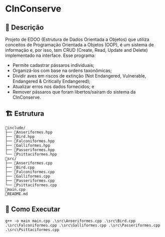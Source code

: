 # CInConserve

## 📝 Descrição
Projeto de EDOO (Estrutura de Dados Orientada a Objetos) que utiliza conceitos de Programação Orientada a Objetos (OOP), é um sistema de informação e, por isso, tem CRUD (Create, Read, Update and Delete) implementado na interface.
Esse programa:
- Permite cadastrar pássaros individuais;
- Organizá-los com base na ordens taxonômicas;
- Dividir aves em riscos de extinção (Not Endangered, Vulnerable, Endangered & Critically Endangered);
- Atualizar erros nos dados fornecidos; e
- Remover pássaros que foram libertos/saíram do sistema da CInConserve.

## 🏗️ Estrutura
```
📂include/
├── 📄Anseriformes.hpp
├── 📄Bird.hpp
├── 📄Falconiformes.hpp
├── 📄Galliformes.hpp
├── 📄Passeriformes.hpp
└── 📄Psittaciformes.hpp
📂src/
├── 📄Anseriformes.cpp
├── 📄Bird.cpp
├── 📄Falconiformes.cpp
├── 📄Galliformes.cpp
├── 📄Passeriformes.cpp
└── 📄Psittaciformes.cpp
📄main.cpp
📄README.md
```

## 🧮 Como Executar
```
g++ -o main main.cpp .\src\Anseriformes.cpp .\src\Bird.cpp .\src\Falconiformes.cpp .\src\Galliformes.cpp .\src\Passeriformes.cpp .\src\Psittaciformes.cpp
```
